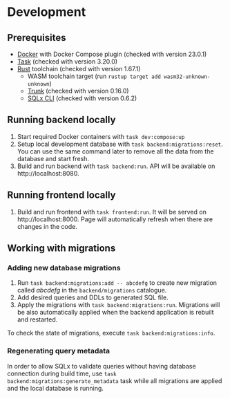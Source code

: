 # Development

## Prerequisites

* [Docker](https://www.docker.com/) with Docker Compose plugin (checked with version 23.0.1)
* [Task](https://taskfile.dev/) (checked with version 3.20.0)
* [Rust](https://www.rust-lang.org/) toolchain (checked with version 1.67.1)
  * WASM toolchain target (run `rustup target add wasm32-unknown-unknown`)
  * [Trunk](https://trunkrs.dev/) (checked with version 0.16.0)
  * [SQLx CLI](https://crates.io/crates/sqlx-cli) (checked with version 0.6.2)

## Running backend locally

1. Start required Docker containers with `task dev:compose:up`
2. Setup local development database with `task backend:migrations:reset`.
   You can use the same command later to remove
   all the data from the database and start fresh.
3. Build and run backend with `task backend:run`.
   API will be available on http://localhost:8080.

## Running frontend locally

1. Build and run frontend with `task frontend:run`.
   It will be served on http://localhost:8000.
   Page will automatically refresh when there are changes in the code.

## Working with migrations

### Adding new database migrations

1. Run `task backend:migrations:add -- abcdefg`
   to create new migration called *abcdefg* in the `backend/migrations` catalogue.
2. Add desired queries and DDLs to generated SQL file.
3. Apply the migrations with `task backend:migrations:run`.
   Migrations will be also automatically applied when the backend application is rebuilt and restarted.

To check the state of migrations, execute `task backend:migrations:info`.

### Regenerating query metadata

In order to allow SQLx to validate queries without having database connection during build time, 
use `task backend:migrations:generate_metadata` task while all migrations are applied and the local database is running.